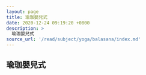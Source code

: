 ```yaml
---
layout: page
title: 瑜珈嬰兒式
date: 2020-12-24 09:19:20 +0800
description: >
  瑜珈嬰兒式
source_url: '/read/subject/yoga/balasana/index.md'
---
```



## 瑜珈嬰兒式
